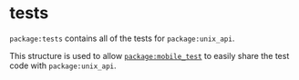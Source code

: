 # tests

`package:tests` contains all of the tests for `package:unix_api`.

This structure is used to allow [`package:mobile_test`](../mobile_test/) to
easily share the test code with `package:unix_api`.